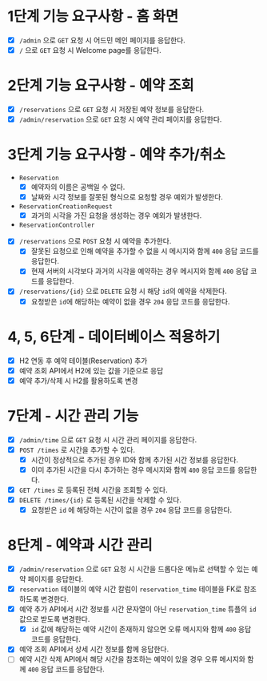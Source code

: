 # 1단계 기능 요구사항 - 홈 화면
- [x] `/admin` 으로 `GET` 요청 시 어드민 메인 페이지를 응답한다.
- [x] `/` 으로 `GET` 요청 시 Welcome page를 응답한다.

# 2단계 기능 요구사항 - 예약 조회
- [x] `/reservations` 으로 `GET` 요청 시 저장된 예약 정보를 응답한다.
- [x] `/admin/reservation` 으로 `GET` 요청 시 예약 관리 페이지를 응답한다.

# 3단계 기능 요구사항 - 예약 추가/취소
- `Reservation`
  - [x] 예약자의 이름은 공백일 수 없다.
  - [x] 날짜와 시각 정보를 잘못된 형식으로 요청할 경우 예외가 발생한다.
- `ReservationCreationRequest`
  - [x] 과거의 시각을 가진 요청을 생성하는 경우 예외가 발생한다.

- `ReservationController`
- [x] `/reservations` 으로 `POST` 요청 시 예약을 추가한다.
  - [x] 잘못된 요청으로 인해 예약을 추가할 수 없을 시 메시지와 함께 `400` 응답 코드를 응답한다.
  - [x] 현재 서버의 시각보다 과거의 시각을 예약하는 경우 메시지와 함께 `400` 응답 코드를 응답한다.
- [x] `/reservations/{id}` 으로 `DELETE` 요청 시 해당 `id`의 예약을 삭제한다.
  - [x] 요청받은 `id`에 해당하는 예약이 없을 경우 `204` 응답 코드를 응답한다.

# 4, 5, 6단계 - 데이터베이스 적용하기
- [x] H2 연동 후 예약 테이블(Reservation) 추가
- [x] 예약 조회 API에서 H2에 있는 값을 기준으로 응답
- [x] 예약 추가/삭제 시 H2를 활용하도록 변경

# 7단계 - 시간 관리 기능
- [x] `/admin/time` 으로 `GET` 요청 시 시간 관리 페이지를 응답한다.
- [x] `POST /times` 로 시간을 추가할 수 있다.
  - [x] 시간이 정상적으로 추가된 경우 ID와 함께 추가된 시간 정보를 응답한다.
  - [x] 이미 추가된 시간을 다시 추가하는 경우 메시지와 함께 `400` 응답 코드를 응답한다.
- [x] `GET /times` 로 등록된 전체 시간을 조회할 수 있다.
- [x] `DELETE /times/{id}` 로 등록된 시간을 삭제할 수 있다.
  - [x] 요청받은 `id` 에 해당하는 시간이 없을 경우 `204` 응답 코드를 응답한다.

# 8단계 - 예약과 시간 관리
- [x] `/admin/reservation` 으로 `GET` 요청 시 시간을 드롭다운 메뉴로 선택할 수 있는 예약 페이지를 응답한다.
- [x] `reservation` 테이블의 예약 시간 칼럼이 `reservation_time` 테이블을 FK로 참조하도록 변경한다.
- [x] 예약 추가 API에서 시간 정보를 시간 문자열이 아닌 `reservation_time` 튜플의 `id` 값으로 받도록 변경한다.
  - [x] `id` 값에 해당하는 예약 시간이 존재하지 않으면 오류 메시지와 함께 `400` 응답 코드를 응답한다. 
- [x] 예약 조회 API에서 상세 시간 정보를 함께 응답한다.
- [ ] 예약 시간 삭제 API에서 해당 시간을 참조하는 예약이 있을 경우 오류 메시지와 함께 `400` 응답 코드를 응답한다.
